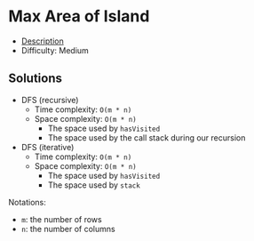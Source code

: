 # Max Area of Island

- [Description](https://leetcode.com/problems/max-area-of-island/)
- Difficulty: Medium

## Solutions

- DFS (recursive)
  - Time complexity: `O(m * n)`
  - Space complexity: `O(m * n)`
    - The space used by `hasVisited`
    - The space used by the call stack during our recursion
- DFS (iterative)
  - Time complexity: `O(m * n)`
  - Space complexity: `O(m * n)`
    - The space used by `hasVisited`
    - The space used by `stack`

Notations:

- `m`: the number of rows
- `n`: the number of columns
